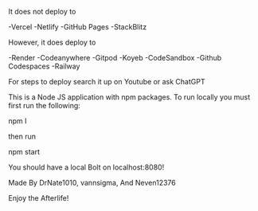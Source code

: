 It does not deploy to 

-Vercel
-Netlify
-GitHub Pages
-StackBlitz

However, it does deploy to

-Render
-Codeanywhere
-Gitpod
-Koyeb
-CodeSandbox
-Github Codespaces
-Railway

For steps to deploy search it up on Youtube or ask ChatGPT

This is a Node JS application with npm packages. To run locally you must first run the following:

npm I

then run

npm start

You should have a local Bolt on localhost:8080!

Made By DrNate1010, vannsigma, And Neven12376

Enjoy the Afterlife!

